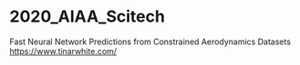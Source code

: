 # 2020_AIAA_Scitech
Fast Neural Network Predictions from Constrained Aerodynamics Datasets
https://www.tinarwhite.com/
